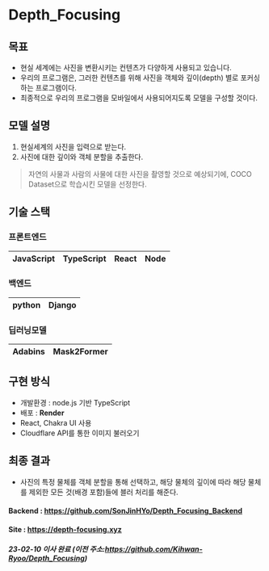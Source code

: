 # Depth_Focusing

## 목표
- 현실 세계에는 사진을 변환시키는 컨텐츠가 다양하게 사용되고 있습니다.
- 우리의 프로그램은, 그러한 컨텐츠를 위해 사진을 객체와 깊이(depth) 별로 포커싱 하는 프로그램이다.
- 최종적으로 우리의 프로그램을 모바일에서 사용되어지도록 모델을 구성할 것이다.


## 모델 설명
1. 현실세계의 사진을 입력으로 받는다.
2. 사진에 대한 깊이와 객체 분할을 추출한다.
> 자연의 사물과 사람의 사물에 대한 사진을 촬영할 것으로 예상되기에, COCO Dataset으로 학습시킨 모델을 선정한다.

## 기술 스택
### 프론트엔드
| JavaScript | TypeScript |  React   |  Node   |
| :--------: | :--------: | :------: | :-----: |
### 백엔드
|   python   |   Django   |
| :--------: | :--------: |
### 딥러닝모델
|   Adabins  | Mask2Former|
| :--------: | :--------: |

## 구현 방식
 - 개발환경 : node.js 기반 TypeScript
 - 배포 : **Render**
 - React, Chakra UI 사용
 - Cloudflare API를 통한 이미지 불러오기

## 최종 결과
- 사진의 특정 물체를 객체 분할을 통해 선택하고, 해당 물체의 깊이에 따라 해당 물체를 제외한 모든 것(배경 포함)들에 블러 처리를 해준다.


#### Backend : https://github.com/SonJinHYo/Depth_Focusing_Backend
#### Site : https://depth-focusing.xyz

##### 23-02-10 이사 완료 (이전 주소:https://github.com/Kihwan-Ryoo/Depth_Focusing)
